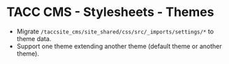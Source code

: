 # TACC CMS - Stylesheets - Themes

- Migrate `/taccsite_cms/site_shared/css/src/_imports/settings/*` to theme data.
- Support one theme extending another theme (default theme or another theme).
